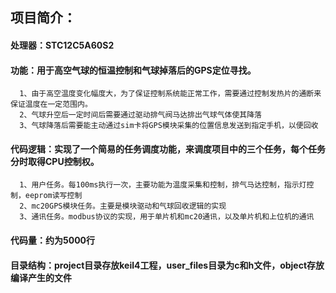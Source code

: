 ## 项目简介：
#### 处理器：STC12C5A60S2
#### 功能：用于高空气球的恒温控制和气球掉落后的GPS定位寻找。
      1、由于高空温度变化幅度大，为了保证控制系统能正常工作，需要通过控制发热片的通断来保证温度在一定范围内。
      2、气球升空后一定时间后需要通过驱动排气阀马达排出气球气体使其降落
      3、气球降落后需要能主动通过sim卡将GPS模块采集的位置信息发送到指定手机，以便回收
#### 代码逻辑：实现了一个简易的任务调度功能，来调度项目中的三个任务，每个任务分时取得CPU控制权。
      1、用户任务。每100ms执行一次，主要功能为温度采集和控制，排气马达控制，指示灯控制，eeprom读写控制
      2、mc20GPS模块任务。主要是模块驱动和气球回收逻辑的实现
      3、通讯任务。modbus协议的实现，用于单片机和mc20通讯，以及单片机和上位机的通讯
#### 代码量：约为5000行
#### 目录结构：project目录存放keil4工程，user_files目录为c和h文件，object存放编译产生的文件
